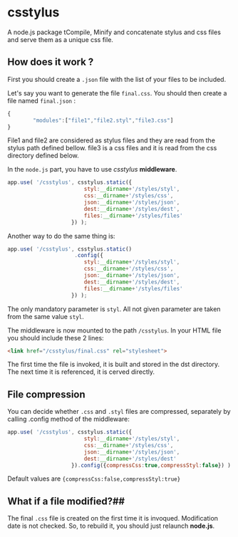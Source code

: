 # csstylus #
A node.js package tCompile, Minify and concatenate stylus and css files and serve them as a unique css file.

## How does it work ? ##
First you should create a ```.json``` file with the list of your files to be included.

Let's say you want to generate the file `final.css`. You should then create a file named `final.json` :
```javascript
{
        "modules":["file1","file2.styl","file3.css"]
}
```

File1 and file2 are considered as stylus files and they are read from the stylus path defined bellow. file3 is a css files and it is read from the css directory defined below.

In the ```node.js``` part, you have to use *csstylus* **middleware**.
```javascript
app.use( '/csstylus', csstylus.static({
                        styl:__dirname+'/styles/styl',
                        css:__dirname+'/styles/css',
                        json:__dirname+'/styles/json',
                        dest:__dirname+'/styles/dest',
                        files:__dirname+'/styles/files'
                    }) );
```

Another way to do the same thing is:
```javascript
app.use( '/csstylus', csstylus.static()
                     .config({
                        styl:__dirname+'/styles/styl',
                        css:__dirname+'/styles/css',
                        json:__dirname+'/styles/json',
                        dest:__dirname+'/styles/dest',
                        files:__dirname+'/styles/files'
                    }) );
```

The only mandatory parameter is ```styl```. All not given parameter are taken from the same value ```styl```.


The middleware is now mounted to the path ```/csstylus```. In your HTML file you should include these 2 lines:
```html
<link href="/csstylus/final.css" rel="stylesheet">
```
The first time the file is invoked, it is built and stored in the dst directory. The next time it is referenced, it is cerved directly.

## File compression ##
You can decide whether ```.css``` and ```.styl``` files are compressed, separately by calling .config method of the middleware:

```javascript
app.use( '/csstylus', csstylus.static({
                        styl:__dirname+'/styles/styl',
                        css:__dirname+'/styles/css',
                        json:__dirname+'/styles/json',
                        dest:__dirname+'/styles/dest'
                    }).config({compressCss:true,compressStyl:false}) ) );
```
Default values are  ```{compressCss:false,compressStyl:true}```

## What if a file modified?##
The final ```.css``` file is created on the first time it is invoqued. Modification date is not checked. So, to rebuild it, you should just relaunch **node.js**.